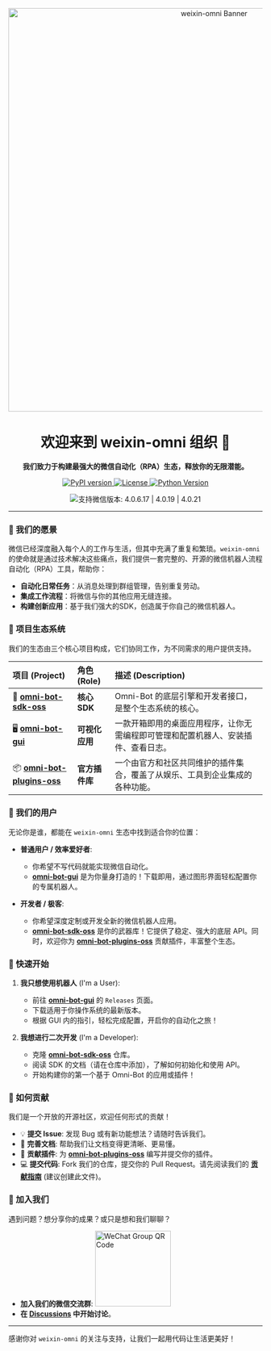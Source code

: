<!-- Banner: 建议设计一个品牌Logo或横幅图替换此链接 -->
<p align="center">
  <a href="https://github.com/weixin-omni">
    <img src="https://github.com/user-attachments/assets/ce88b55b-463a-4b62-a03b-1c76a55a0b79" alt="weixin-omni Banner" width="800"/>
  </a>

</p>

<h1 align="center">欢迎来到 weixin-omni 组织 🚀</h1>

<p align="center">
  <strong>我们致力于构建最强大的微信自动化（RPA）生态，释放你的无限潜能。</strong>
</p>


<p align="center">
  <a href="https://github.com/weixin-omni/omni-bot-sdk-oss">
    <img src="https://img.shields.io/pypi/v/omni-bot-sdk.svg" alt="PyPI version">
  </a>
  <a href="LICENSE">
    <img src="https://img.shields.io/pypi/l/omni-bot-sdk.svg?x=1" alt="License">
  </a>
  <a href="https://pypi.org/project/omni-bot-sdk">
    <img src="https://img.shields.io/pypi/pyversions/omni-bot-sdk.svg" alt="Python Version">
  </a>
</p>

<p align="center">
  <img src="https://img.shields.io/badge/支持微信版本-4.0.6.17%20%7C%204.0.19%20%7C%204.0.21-green" alt="支持微信版本: 4.0.6.17 | 4.0.19 | 4.0.21">
</p>

---

### 🎯 我们的愿景

微信已经深度融入每个人的工作与生活，但其中充满了重复和繁琐。`weixin-omni` 的使命就是通过技术解决这些痛点，我们提供一套完整的、开源的微信机器人流程自动化（RPA）工具，帮助你：

- **自动化日常任务**：从消息处理到群组管理，告别重复劳动。
- **集成工作流程**：将微信与你的其他应用无缝连接。
- **构建创新应用**：基于我们强大的SDK，创造属于你自己的微信机器人。

### 🔭 项目生态系统

我们的生态由三个核心项目构成，它们协同工作，为不同需求的用户提供支持。

| 项目 (Project) | 角色 (Role) | 描述 (Description) |
| :--- | :--- | :--- |
| 🤖 **[omni-bot-sdk-oss]** | **核心 SDK** | Omni-Bot 的底层引擎和开发者接口，是整个生态系统的核心。 |
| 🖥️ **[omni-bot-gui]** | **可视化应用** | 一款开箱即用的桌面应用程序，让你无需编程即可管理和配置机器人、安装插件、查看日志。 |
| 📦 **[omni-bot-plugins-oss]** | **官方插件库** | 一个由官方和社区共同维护的插件集合，覆盖了从娱乐、工具到企业集成的各种功能。 |

[omni-bot-sdk-oss]: https://github.com/weixin-omni/omni-bot-sdk-oss
[omni-bot-gui]: https://github.com/weixin-omni/omni-bot-gui
[omni-bot-plugins-oss]: https://github.com/weixin-omni/omni-bot-plugins-oss

### 👥 我们的用户

无论你是谁，都能在 `weixin-omni` 生态中找到适合你的位置：

- **普通用户 / 效率爱好者**:
  - 你希望不写代码就能实现微信自动化。
  - **[omni-bot-gui]** 是为你量身打造的！下载即用，通过图形界面轻松配置你的专属机器人。

- **开发者 / 极客**:
  - 你希望深度定制或开发全新的微信机器人应用。
  - **[omni-bot-sdk-oss]** 是你的武器库！它提供了稳定、强大的底层 API。同时，欢迎你为 **[omni-bot-plugins-oss]** 贡献插件，丰富整个生态。

### 🚀 快速开始

1.  **我只想使用机器人** (I'm a User):
    - 前往 **[omni-bot-gui]** 的 `Releases` 页面。
    - 下载适用于你操作系统的最新版本。
    - 根据 GUI 内的指引，轻松完成配置，开启你的自动化之旅！

2.  **我想进行二次开发** (I'm a Developer):
    - 克隆 **[omni-bot-sdk-oss]** 仓库。
    - 阅读 SDK 的文档（请在仓库中添加），了解如何初始化和使用 API。
    - 开始构建你的第一个基于 Omni-Bot 的应用或插件！

### 🤝 如何贡献

我们是一个开放的开源社区，欢迎任何形式的贡献！

- 💡 **提交 Issue**: 发现 Bug 或有新功能想法？请随时告诉我们。
- 📝 **完善文档**: 帮助我们让文档变得更清晰、更易懂。
- 🔌 **贡献插件**: 为 **[omni-bot-plugins-oss]** 编写并提交你的插件。
- 💻 **提交代码**: Fork 我们的仓库，提交你的 Pull Request。请先阅读我们的 [**贡献指南**]([https://github.com/weixin-omni/.github/blob/main/CONTRIBUTING.md](https://github.com/weixin-omni/omni-bot-sdk-oss/blob/master/CONTRIBUTING.md)) (建议创建此文件)。

### 💬 加入我们

遇到问题？想分享你的成果？或只是想和我们聊聊？

- **加入我们的微信交流群**:
  <!-- 强烈建议在此处放一个群管理员的联系方式二维码或群二维码 -->
  <img src="[https://user-images.githubusercontent.com/12345/67890.png](https://github.com/user-attachments/assets/8b735832-a8e8-4800-a46b-46a891fa7d8b)" width="150" alt="WeChat Group QR Code">
- **在 [Discussions](https://github.com/orgs/weixin-omni/discussions) 中开始讨论**。

---
感谢你对 `weixin-omni` 的关注与支持，让我们一起用代码让生活更美好！
